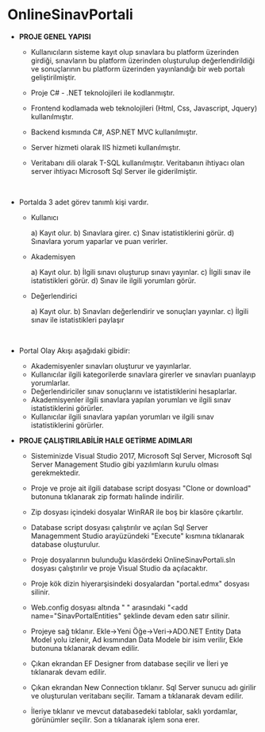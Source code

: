 # OnlineSinavPortali


* <b>PROJE GENEL YAPISI</b>


  - Kullanıcıların sisteme kayıt olup sınavlara bu platform üzerinden girdiği, sınavların bu platform üzerinden oluşturulup	 değerlendirildiği ve sonuçlarının bu platform üzerinden yayınlandığı bir web portalı geliştirilmiştir.

  - Proje C# - .NET teknolojileri ile kodlanmıştır.

  - Frontend kodlamada web teknolojileri (Html, Css, Javascript, Jquery) kullanılmıştır.

  - Backend kısmında C#, ASP.NET MVC kullanılmıştır.

  - Server hizmeti olarak IIS hizmeti kullanılmıştır.
 
  - Veritabanı dili olarak T-SQL kullanılmıştır. Veritabanın ihtiyacı olan server ihtiyacı Microsoft Sql Server ile giderilmiştir.

<br>

- Portalda 3 adet görev tanımlı kişi vardır.

  - Kullanıcı
   
    a)	Kayıt olur.
    b)	Sınavlara girer.
    c)	Sınav istatistiklerini görür.
    d)	Sınavlara yorum yaparlar ve puan verirler.
    
  - Akademisyen
  
    a)	Kayıt olur.
    b)	İlgili sınavı oluşturup sınavı yayınlar.
    c)	İlgili sınav ile istatistikleri görür.
    d)	Sınav ile ilgili yorumları görür.
    
  - Değerlendirici
  
    a)	Kayıt olur.
    b)	Sınavları değerlendirir ve sonuçları yayınlar.
    c)	İlgili sınav ile istatistikleri paylaşır

<br>

- Portal Olay Akışı aşağıdaki gibidir:


  * Akademisyenler sınavları oluşturur ve yayınlarlar. 
  * Kullanıcılar ilgili  kategorilerde sınavlara girerler ve sınavları puanlayıp yorumlarlar. 
  * Değerlendiriciler sınav sonuçlarını ve istatistiklerini hesaplarlar.
  * Akademisyenler ilgili sınavlara yapılan yorumları ve ilgili sınav istatistiklerini görürler.
  * Kullanıcılar ilgili sınavlara yapılan yorumları ve ilgili sınav istatistiklerini görürler.



* <b>PROJE ÇALIŞTIRILABİLİR HALE GETİRME ADIMLARI</b>


  * Sisteminizde Visual Studio 2017, Microsoft Sql Server, Microsoft Sql Server Management Studio gibi yazılımların kurulu olması      gerekmektedir.
 
  * Proje ve proje ait ilgili database script dosyası "Clone or download" butonuna tıklanarak zip formatı halinde indirilir.
 
  * Zip dosyası içindeki dosyalar WinRAR ile boş bir klasöre çıkartılır.
 
  * Database script dosyası çalıştırılır ve açılan Sql Server Managemment Studio arayüzündeki "Execute" kısmına tıklanarak database oluşturulur.
 
  * Proje dosyalarının bulunduğu klasördeki OnlineSinavPortali.sln dosyası çalıştırılır ve proje Visual Studio da açılacaktır.
 
  * Proje kök dizin hiyerarşisindeki dosyalardan "portal.edmx" dosyası silinir.
 
  * Web.config dosyası altında "<connectionStrings> </connectionStrings>" arasındaki "<add name="SinavPortalEntities" şeklinde devam eden satır silinir.
     
  * Projeye sağ tıklanır. Ekle->Yeni Öğe->Veri->ADO.NET Entity Data Model yolu izlenir, Ad kısmından Data Modele bir isim verilir, Ekle 
 butonuna tıklanarak devam edilir.
 
  * Çıkan ekrandan EF Designer from database seçilir ve İleri ye tıklanarak devam edilir.
 
  * Çıkan ekrandan New Connection tıklanır. Sql Server sunucu adı girilir ve oluşturulan veritabanı seçilir. Tamam a tıklanarak devam edilir.
 
  * İleriye tıklanır ve mevcut databasedeki tablolar, saklı yordamlar, görünümler seçilir. Son a tıklanarak işlem sona erer. 
 
